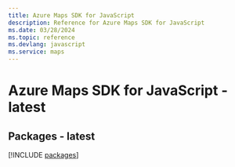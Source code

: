 ```yaml
---
title: Azure Maps SDK for JavaScript
description: Reference for Azure Maps SDK for JavaScript
ms.date: 03/28/2024
ms.topic: reference
ms.devlang: javascript
ms.service: maps
---
```

# Azure Maps SDK for JavaScript - latest
## Packages - latest
[!INCLUDE [packages](maps-index.md)]